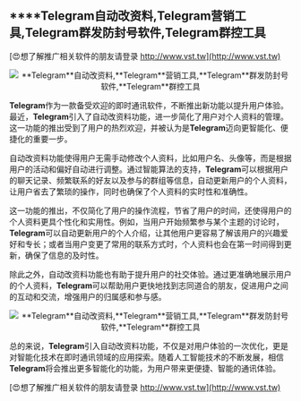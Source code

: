 ## ****Telegram**自动改资料,**Telegram**营销工具,**Telegram**群发防封号软件,**Telegram**群控工具**

[😍想了解推广相关软件的朋友请登录 http://www.vst.tw](http://www.vst.tw)

 <center><img src="https://vst.tw/MP4/tuiguang/png/3.png" alt="**Telegram**自动改资料,**Telegram**营销工具,**Telegram**群发防封号软件,**Telegram**群控工具"></center>

**Telegram**作为一款备受欢迎的即时通讯软件，不断推出新功能以提升用户体验。最近，**Telegram**引入了自动改资料功能，进一步简化了用户对个人资料的管理。这一功能的推出受到了用户的热烈欢迎，并被认为是**Telegram**迈向更智能化、便捷化的重要一步。

自动改资料功能使得用户无需手动修改个人资料，比如用户名、头像等，而是根据用户的活动和偏好自动进行调整。通过智能算法的支持，**Telegram**可以根据用户的聊天记录、频繁联系的好友以及参与的群组等信息，自动更新用户的个人资料，让用户省去了繁琐的操作，同时也确保了个人资料的实时性和准确性。

这一功能的推出，不仅简化了用户的操作流程，节省了用户的时间，还使得用户的个人资料更具个性化和实用性。例如，当用户开始频繁参与某个主题的讨论时，**Telegram**可以自动更新用户的个人介绍，让其他用户更容易了解该用户的兴趣爱好和专长；或者当用户变更了常用的联系方式时，个人资料也会在第一时间得到更新，确保了信息的及时性。

除此之外，自动改资料功能也有助于提升用户的社交体验。通过更准确地展示用户的个人资料，**Telegram**可以帮助用户更快地找到志同道合的朋友，促进用户之间的互动和交流，增强用户的归属感和参与感。

 <center><img src="https://vst.tw/MP4/tuiguang/png/1.png" alt="**Telegram**自动改资料,**Telegram**营销工具,**Telegram**群发防封号软件,**Telegram**群控工具"></center>

总的来说，**Telegram**引入自动改资料功能，不仅是对用户体验的一次优化，更是对智能化技术在即时通讯领域的应用探索。随着人工智能技术的不断发展，相信**Telegram**将会推出更多智能化的功能，为用户带来更便捷、智能的通讯体验。

[😍想了解推广相关软件的朋友请登录 http://www.vst.tw](http://www.vst.tw)




